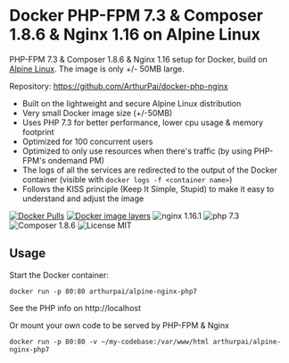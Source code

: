 # Docker PHP-FPM 7.3 & Composer 1.8.6 & Nginx 1.16 on Alpine Linux
PHP-FPM 7.3 & Composer 1.8.6 & Nginx 1.16 setup for Docker, build on [Alpine Linux](http://www.alpinelinux.org/).
The image is only +/- 50MB large.

Repository: https://github.com/ArthurPai/docker-php-nginx


* Built on the lightweight and secure Alpine Linux distribution
* Very small Docker image size (+/-50MB)
* Uses PHP 7.3 for better performance, lower cpu usage & memory footprint
* Optimized for 100 concurrent users
* Optimized to only use resources when there's traffic (by using PHP-FPM's ondemand PM)
* The logs of all the services are redirected to the output of the Docker container (visible with `docker logs -f <container name>`)
* Follows the KISS principle (Keep It Simple, Stupid) to make it easy to understand and adjust the image

[![Docker Pulls](https://img.shields.io/docker/pulls/arthurpai/alpine-nginx-php7.svg)](https://hub.docker.com/r/arthurpai/alpine-nginx-php7/)
[![Docker image layers](https://images.microbadger.com/badges/image/arthurpai/alpine-nginx-php7.svg)](https://microbadger.com/images/arthurpai/alpine-nginx-php7)
![nginx 1.16.1](https://img.shields.io/badge/nginx-1.16-brightgreen.svg)
![php 7.3](https://img.shields.io/badge/php-7.3-brightgreen.svg)
![Composer 1.8.6](https://img.shields.io/badge/composer-1.8.6-brightgreen.svg)
![License MIT](https://img.shields.io/badge/license-MIT-blue.svg)

## Usage

Start the Docker container:

    docker run -p 80:80 arthurpai/alpine-nginx-php7

See the PHP info on http://localhost

Or mount your own code to be served by PHP-FPM & Nginx

    docker run -p 80:80 -v ~/my-codebase:/var/www/html arthurpai/alpine-nginx-php7

